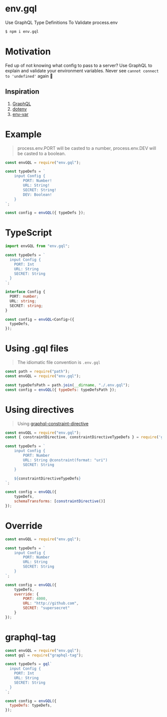# env.gql
Use GraphQL Type Definitions To Validate process.env

```bash
$ npm i env.gql
```

# Motivation
Fed up of not knowing what config to pass to a server? Use GraphQL to explain and validate your environment variables. Never see `cannot connect to 'undefined'` again 🎉

## Inspiration 
1. [GraphQL](https://www.npmjs.com/package/graphql)
2. [dotenv](https://www.npmjs.com/package/dotenv)
3. [env-var](https://www.npmjs.com/package/env-var)

# Example

> process.env.PORT will be casted to a number, process.env.DEV will be casted to a boolean. 

```js
const envGQL = require("env.gql");

const typeDefs = `
    input Config {
        PORT: Number!
        URL: String!
        SECRET: String!
        DEV: Boolean!
    }
`;

const config = envGQL({ typeDefs });
```

# TypeScript
```ts
import envGQL from "env.gql";

const typeDefs = `
  input Config {
    PORT: Int
    URL: String
    SECRET: String
  }
`;

interface Config {
  PORT: number;
  URL: string;
  SECRET: string;
}

const config = envGQL<Config>({
  typeDefs,
});
```

# Using .gql files
> The idiomatic file convention is `.env.gql`

```js
const path = require("path");
const envGQL = require("env.gql");

const typeDefsPath = path.join(__dirname, "./.env.gql");
const config = envGQL({ typeDefs: typeDefsPath });
```

# Using directives
> Using [graphql-constraint-directive](https://www.npmjs.com/package/graphql-constraint-directive)

```js
const envGQL = require("env.gql");
const { constraintDirective, constraintDirectiveTypeDefs } = require('graphql-constraint-directive')

const typeDefs = `
    input Config {
        PORT: Number 
        URL: String @constraint(format: "uri")
        SECRET: String 
    }

    ${constraintDirectiveTypeDefs}
`;

const config = envGQL({ 
    typeDefs,
    schemaTransforms: [constraintDirective()]
});
```

# Override
```js
const envGQL = require("env.gql");

const typeDefs = `
    input Config {
        PORT: Number
        URL: String
        SECRET: String
    }
`;

const config = envGQL({ 
    typeDefs,
    override: {
        PORT: 4000, 
        URL: "http://github.com",
        SECRET: "supersecret"
    }
});
```

# graphql-tag
```js
const envGQL = require("env.gql");
const gql = require("graphql-tag");

const typeDefs = gql`
  input Config {
    PORT: Int
    URL: String
    SECRET: String
  }
`;

const config = envGQL({
  typeDefs: typeDefs,
});
```